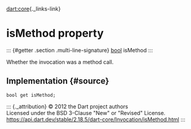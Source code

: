 [dart:core](../../dart-core/dart-core-library){._links-link}

isMethod property
=================

::: {#getter .section .multi-line-signature}
[bool](../bool-class) isMethod
:::

Whether the invocation was a method call.

Implementation {#source}
--------------

``` {.language-dart data-language="dart"}
bool get isMethod;
```

::: {._attribution}
© 2012 the Dart project authors\
Licensed under the BSD 3-Clause \"New\" or \"Revised\" License.\
<https://api.dart.dev/stable/2.18.5/dart-core/Invocation/isMethod.html>
:::
